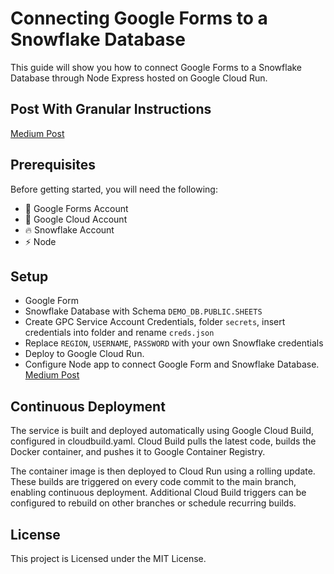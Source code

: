 # Connecting Google Forms to a Snowflake Database

This guide will show you how to connect Google Forms to a Snowflake Database through Node Express hosted on Google Cloud Run.

## Post With Granular Instructions

[Medium Post](https://medium.com/@HatmanStack/connect-google-forms-with-snowflake-ac8a2a6837b)

## Prerequisites

Before getting started, you will need the following:

- 🎤 Google Forms Account
- 🚀 Google Cloud Account
- 🔥 Snowflake Account
- ⚡ Node

## Setup

- Google Form 
- Snowflake Database with Schema `DEMO_DB.PUBLIC.SHEETS`
- Create GPC Service Account Credentials, folder `secrets`, insert credentials into folder and rename `creds.json`
- Replace `REGION`, `USERNAME`, `PASSWORD` with your own Snowflake credentials
- Deploy to Google Cloud Run.
- Configure Node app to connect Google Form and Snowflake Database. [Medium Post](https://medium.com/@HatmanStack/connect-google-forms-with-snowflake-ac8a2a6837b)

## Continuous Deployment

The service is built and deployed automatically using Google Cloud Build, configured in cloudbuild.yaml. Cloud Build pulls the latest code, builds the Docker container, and pushes it to Google Container Registry.

The container image is then deployed to Cloud Run using a rolling update. These builds are triggered on every code commit to the main branch, enabling continuous deployment. Additional Cloud Build triggers can be configured to rebuild on other branches or schedule recurring builds.

## License

This project is Licensed under the MIT License.

